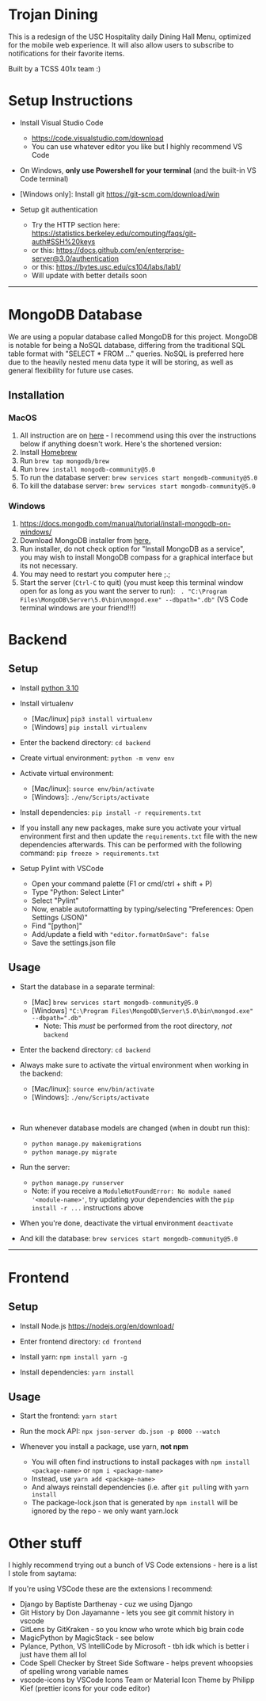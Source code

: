 # Trojan Dining
This is a redesign of the USC Hospitality daily Dining Hall Menu, optimized for the mobile web experience. It will also allow users to subscribe to notifications for their favorite items. 

Built by a TCSS 401x team :)

# Setup Instructions

- Install Visual Studio Code 
    - https://code.visualstudio.com/download
    - You can use whatever editor you like but I highly recommend VS Code

- On Windows, <b>only use Powershell for your terminal</b> (and the built-in VS Code terminal)

- \[Windows only]: Install git 
https://git-scm.com/download/win

- Setup git authentication 
    - Try the HTTP section here: https://statistics.berkeley.edu/computing/faqs/git-auth#SSH%20keys
    - or this: https://docs.github.com/en/enterprise-server@3.0/authentication
    - or this: https://bytes.usc.edu/cs104/labs/lab1/
    - Will update with better details soon

---

# MongoDB Database
We are using a popular database called MongoDB for this project. MongoDB is notable for being a NoSQL database, differing from the traditional SQL table format with "SELECT * FROM ..." queries. NoSQL is preferred here due to the heavily nested menu data type it will be storing, as well as general flexibility for future use cases.

## Installation
### MacOS
1. All instruction are on <a href="https://docs.mongodb.com/manual/tutorial/install-mongodb-on-os-x/">here</a> - I recommend using this over the instructions below if anything doesn't work. Here's the shortened version:
2. Install <a href="https://brew.sh/#install">Homebrew</a> 
3. Run `brew tap mongodb/brew`
4. Run `brew install mongodb-community@5.0`
5. To run the database server: `brew services start mongodb-community@5.0`
6. To kill the database server: `brew services start mongodb-community@5.0`

### Windows
1. https://docs.mongodb.com/manual/tutorial/install-mongodb-on-windows/
2. Download MongoDB installer from <a href="https://www.mongodb.com/try/download/community?tck=docs_server">here.</a>
3. Run installer, do not check option for "Install MongoDB as a service", you may wish to install MongoDB compass for a graphical interface but its not necessary.
4.  You may need to restart you computer here ;.;
5. Start the server (`Ctrl-C` to quit) (you must keep this terminal window open for as long as you want the server to run): ` . "C:\Program Files\MongoDB\Server\5.0\bin\mongod.exe" --dbpath=".db"` (VS Code terminal windows are your friend!!!)


# Backend

## Setup

- Install <a href="https://www.python.org/downloads/">python 3.10</a>

- Install virtualenv 
    - [Mac/linux] `pip3 install virtualenv`
    - [Windows] `pip install virtualenv`

- Enter the backend directory: `cd backend`

- Create virtual environment: `python -m venv env`

- Activate virtual environment:
    - \[Mac/linux]: `source env/bin/activate`
    - \[Windows]: `./env/Scripts/activate`

- Install dependencies: `pip install -r requirements.txt`

- If you install any new packages, make sure you activate your virtual environment first and then update the `requirements.txt` file with the new dependencies afterwards. This can be performed with the following command: `pip freeze > requirements.txt`

- Setup Pylint with VSCode
    - Open your command palette (F1 or cmd/ctrl + shift + P)
    - Type "Python: Select Linter"
    - Select "Pylint"
    - Now, enable autoformatting by typing/selecting "Preferences: Open Settings (JSON)"
    - Find "[python]"
    - Add/update a field with `"editor.formatOnSave": false`
    - Save the settings.json file


## Usage

- Start the database in a separate terminal:  
  - [Mac] `brew services start mongodb-community@5.0`
  - [Windows] `"C:\Program Files\MongoDB\Server\5.0\bin\mongod.exe" --dbpath=".db"`
    - Note: This *must* be performed from the root directory, *not* `backend`
    
- Enter the backend directory: `cd backend`
- Always make sure to activate the virtual environment when working in the backend:

    - \[Mac/linux]: `source env/bin/activate`
    - \[Windows]: `./env/Scripts/activate`

<br/>

- Run whenever database models are changed (when in doubt run this):
    - `python manage.py makemigrations`
    - `python manage.py migrate`

- Run the server:
    - `python manage.py runserver`
    - Note: if you receive a `ModuleNotFoundError: No module named '<module-name>'`, try updating your dependencies with the `pip install -r ...` instructions above 

- When you're done, deactivate the virtual environment `deactivate`

- And kill the database: `brew services start mongodb-community@5.0`

---
# Frontend

## Setup

- Install Node.js https://nodejs.org/en/download/

- Enter frontend directory:
`cd frontend`

- Install yarn: `npm install yarn -g`

- Install dependencies:
`yarn install`


## Usage

- Start the frontend:
`yarn start`

- Run the mock API:
`npx json-server db.json -p 8000 --watch`

- Whenever you install a package, use yarn, <b>not npm</b>
    - You will often find instructions to install packages with `npm install <package-name>` or `npm i <package-name>`
    - Instead, use `yarn add <package-name>`
    - And always reinstall dependencies (i.e. after `git pull`ing with `yarn install`
    - The package-lock.json that is generated by `npm install` will be ignored by the repo - we only want yarn.lock

# Other stuff

I highly recommend trying out a bunch of VS Code extensions - here is a list I stole from saytama:

If you're using VSCode these are the extensions I recommend:
- Django by Baptiste Darthenay - cuz we using Django
- Git History by Don Jayamanne - lets you see git commit history in vscode
- GitLens by GitKraken - so you know who wrote which big brain code
- MagicPython by MagicStack - see below
- Pylance, Python, VS IntelliCode by Microsoft - tbh idk which is better i just have them all lol
- Code Spell Checker by Street Side Software - helps prevent whoopsies of spelling wrong variable names
- vscode-icons by VSCode Icons Team or Material Icon Theme by Philipp Kief (prettier icons for your code editor)
